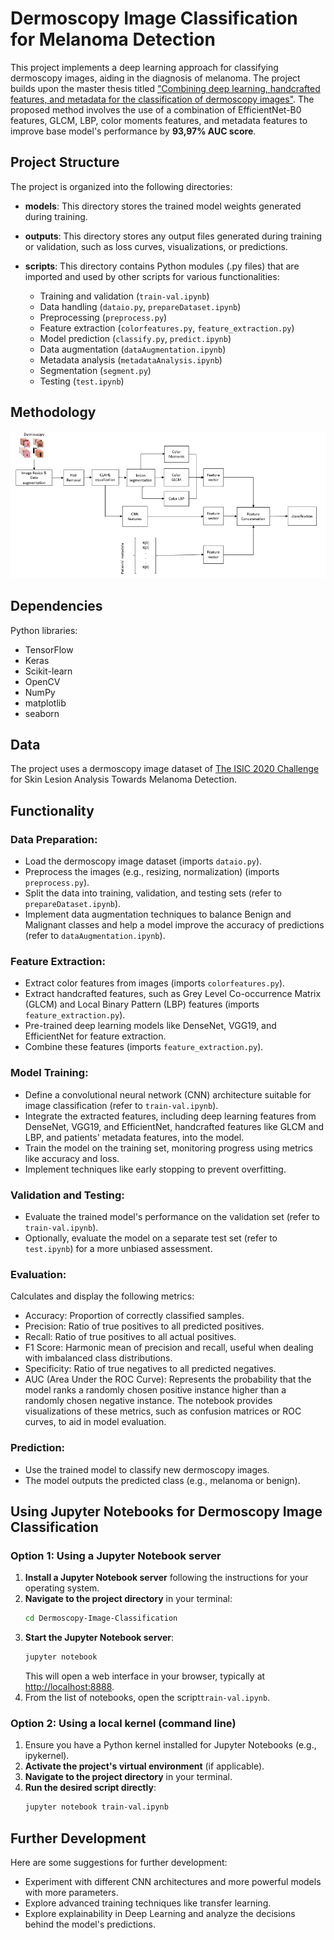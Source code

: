 # Dermoscopy Image Classification for Melanoma Detection

This project implements a deep learning approach for classifying dermoscopy images, aiding in the diagnosis of melanoma. The project builds upon the master thesis titled ["Combining deep learning, handcrafted features, and metadata for the classification of dermoscopy images"](https://dione.lib.unipi.gr/xmlui/handle/unipi/15875). The proposed method involves the use of a combination of EfficientNet-B0 features, GLCM, LBP, color moments
features, and metadata features to improve base model's performance by **93,97% AUC score**.

## Project Structure

The project is organized into the following directories:

- **models**: This directory stores the trained model weights generated during training.
- **outputs**: This directory stores any output files generated during training or validation, such as loss curves, visualizations, or predictions.
- **scripts**: This directory contains Python modules (.py files) that are imported and used by other scripts for various functionalities:

  - Training and validation (`train-val.ipynb`)
  - Data handling (`dataio.py`, `prepareDataset.ipynb`)
  - Preprocessing (`preprocess.py`)
  - Feature extraction (`colorfeatures.py`, `feature_extraction.py`)
  - Model prediction (`classify.py`, `predict.ipynb`)
  - Data augmentation (`dataAugmentation.ipynb`)
  - Metadata analysis (`metadataAnalysis.ipynb`)
  - Segmentation (`segment.py`)
  - Testing (`test.ipynb`)
 
## Methodology
![screenshot](https://github.com/DimitrisTsel/Dermoscopy-Image-Classification/blob/main/outputs/image.png?raw=true")

## Dependencies

Python libraries:

- TensorFlow
- Keras
- Scikit-learn
- OpenCV
- NumPy
- matplotlib
- seaborn
  
## Data

The project uses a dermoscopy image dataset of [The ISIC 2020 Challenge](https://challenge2020.isic-archive.com/) for Skin Lesion Analysis Towards Melanoma Detection.

## Functionality

### Data Preparation:

- Load the dermoscopy image dataset (imports `dataio.py`).
- Preprocess the images (e.g., resizing, normalization) (imports `preprocess.py`).
- Split the data into training, validation, and testing sets (refer to `prepareDataset.ipynb`).
- Implement data augmentation techniques to balance Benign and Malignant classes and help a model improve the accuracy of predictions (refer to `dataAugmentation.ipynb`).

### Feature Extraction:

- Extract color features from images (imports `colorfeatures.py`).
- Extract handcrafted features, such as Grey Level Co-occurrence Matrix (GLCM) and Local Binary Pattern (LBP) features (imports `feature_extraction.py`).
- Pre-trained deep learning models like DenseNet, VGG19, and EfficientNet for feature extraction.
- Combine these features (imports `feature_extraction.py`).

### Model Training:

- Define a convolutional neural network (CNN) architecture suitable for image classification (refer to `train-val.ipynb`).
- Integrate the extracted features, including deep learning features from DenseNet, VGG19, and EfficientNet, handcrafted features like GLCM and LBP, and patients' metadata features, into the model.
- Train the model on the training set, monitoring progress using metrics like accuracy and loss.
- Implement techniques like early stopping to prevent overfitting.

### Validation and Testing:

- Evaluate the trained model's performance on the validation set (refer to `train-val.ipynb`).
- Optionally, evaluate the model on a separate test set (refer to `test.ipynb`) for a more unbiased assessment.

### Evaluation:
Calculates and display the following metrics:
- Accuracy: Proportion of correctly classified samples.
- Precision: Ratio of true positives to all predicted positives.
- Recall: Ratio of true positives to all actual positives.
- F1 Score: Harmonic mean of precision and recall, useful when dealing with imbalanced class distributions.
- Specificity: Ratio of true negatives to all predicted negatives.
- AUC (Area Under the ROC Curve): Represents the probability that the model ranks a randomly chosen positive instance higher than a randomly chosen negative instance.
The notebook provides visualizations of these metrics, such as confusion matrices or ROC curves, to aid in model evaluation.

### Prediction:

- Use the trained model to classify new dermoscopy images.
- The model outputs the predicted class (e.g., melanoma or benign).

## Using Jupyter Notebooks for Dermoscopy Image Classification

### Option 1: Using a Jupyter Notebook server

1. **Install a Jupyter Notebook server** following the instructions for your operating system.
2. **Navigate to the project directory** in your terminal:
    ```bash
    cd Dermoscopy-Image-Classification
    ```
3. **Start the Jupyter Notebook server**:
    ```bash
    jupyter notebook
    ```
   This will open a web interface in your browser, typically at [http://localhost:8888](http://localhost:8888).
4. From the list of notebooks, open the script`train-val.ipynb`.

### Option 2: Using a local kernel (command line)

1. Ensure you have a Python kernel installed for Jupyter Notebooks (e.g., ipykernel).
2. **Activate the project's virtual environment** (if applicable).
3. **Navigate to the project directory** in your terminal.
4. **Run the desired script directly**:
    ```bash
    jupyter notebook train-val.ipynb 
    ```

## Further Development

Here are some suggestions for further development:

- Experiment with different CNN architectures and more powerful models with more parameters.
- Explore advanced training techniques like transfer learning.
- Explore explainability in Deep Learning and analyze the decisions behind the model's predictions.


